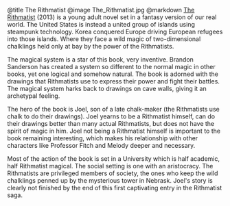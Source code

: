 @title		The Rithmatist
@image		The_Rithmatist.jpg
@markdown
[The Rithmatist](https://brandonsanderson.com/books/the-rithmatist/the-rithmatist/) (2013)
is a young adult novel set in a fantasy
version of our real world. The United States is instead a united
group of islands using steampunk technology. Korea conquered
Europe driving European refugees into those islands. Where
they face a wild magic of two-dimensional chalklings held
only at bay by the power of the Rithmatists.

The magical system is a star of this book, very inventive. Brandon
Sanderson has created a system so different to the normal magic in
other books, yet one logical and somehow natural. The book is adorned
with the drawings that Rithmatists use to express their power and
fight their battles. The magical system harks back to drawings on
cave walls, giving it an archetypal feeling.

The hero of the book is Joel, son of a late chalk-maker (the
Rithmatists use chalk to do their drawings). Joel yearns to be
a Rithmatist himself, can do their drawings better than many
actual Rithmatists, but does not have the spirit of magic in
him. Joel not being a Rithmatist himself is important to
the book remaining interesting, which makes his relationship
with other characters like Professor Fitch and Melody deeper
and necessary.

Most of the action of the book is set in a University which is
half academic, half Rithmatist magical. The social setting is one
with an aristocracy. The Rithmatists are privileged members of
society, the ones who keep the wild chalklings penned up by the
mysterious tower in Nebrask. Joel's story is clearly not finished
by the end of this first captivating entry in the Rithmatist saga.
